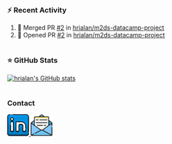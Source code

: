 <!--
<h1 align="center">
  Hey there
  <img src="https://media.giphy.com/media/hvRJCLFzcasrR4ia7z/giphy.gif" width="30px"/>
</h1>



<div id="header" align="center">
  <img src="https://media.giphy.com/media/IoP0PvbbSWGAM/giphy.gif" width="300"/>
</div>

-->


### :zap: Recent Activity

<!--START_SECTION:activity-->
1. 🎉 Merged PR [#2](https://github.com/hrialan/m2ds-datacamp-project/pull/2) in [hrialan/m2ds-datacamp-project](https://github.com/hrialan/m2ds-datacamp-project)
2. 💪 Opened PR [#2](https://github.com/hrialan/m2ds-datacamp-project/pull/2) in [hrialan/m2ds-datacamp-project](https://github.com/hrialan/m2ds-datacamp-project)
<!--END_SECTION:activity-->

# 

### ⭐ GitHub Stats

[![hrialan's GitHub stats](https://github-readme-stats.vercel.app/api?username=hrialan&show_icons=true&hide_border=false&title_color=3B1F94f&icon_color=FFE500&bg_color=09131B&text_color=ffffff&border_color=0c1a25)](https://github.com/anuraghazra/github-readme-stats)

#

### Contact

<div id="badges">
  <a href="https://www.linkedin.com/in/hugo-rialan-265164165/">
    <img src="./img/linkedin.png" width="50px" alt="LinkedIn Badge"/>
  </a>
  <a href="mailto:github-readme-contact.ib6vw@simplelogin.fr">
    <img src="./img/email.png" width="50px" alt="Email Badge"/>
  </a>
</div>
